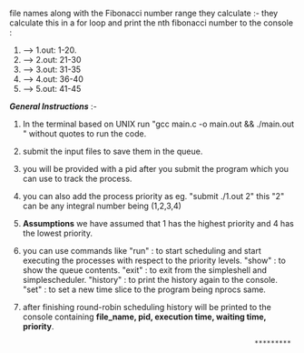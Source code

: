 file names along with the Fibonacci number range they calculate :-
they calculate this in a for loop and print the nth fibonacci number to the console :

1. --> 1.out: 1-20.
2. --> 2.out: 21-30
3. --> 3.out: 31-35
4. --> 4.out: 36-40
5. --> 5.out: 41-45 


_**General Instructions**_ :-

1. In the terminal based on UNIX run "gcc main.c -o main.out && ./main.out <NCPU> <TSLICE>" without quotes to run the code.
2. submit the input files to save them in the queue.
3. you will be provided with a pid after you submit the program which you can use to track the process.
3. you can also add the process priority as eg. "submit ./1.out 2" this "2" can be any integral number being (1,2,3,4)
4. **Assumptions** we have assumed that 1 has the highest priority and 4 has the lowest priority.
5. you can use commands like
            "run"     : to start scheduling and start executing the processes with respect to the priority levels.
            "show"    : to show the queue contents.
            "exit"    : to exit from the simpleshell and simplescheduler.
            "history" : to print the history again to the console.
            "set"     : to set a new time slice to the program being nprocs same.
6. after finishing round-robin scheduling history will be printed to the console containing 
    **file_name, pid, execution time, waiting time, priority**.

                                                                *********
